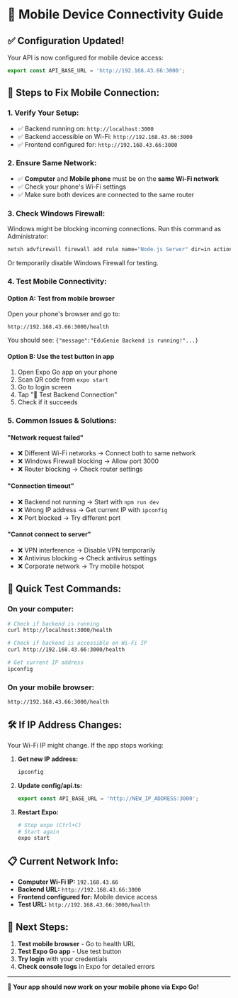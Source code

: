 # 📱 Mobile Device Connectivity Guide

## ✅ **Configuration Updated!**

Your API is now configured for mobile device access:
```typescript
export const API_BASE_URL = 'http://192.168.43.66:3000';
```

## 🔧 **Steps to Fix Mobile Connection:**

### 1. **Verify Your Setup:**
- ✅ Backend running on: `http://localhost:3000`
- ✅ Backend accessible on Wi-Fi: `http://192.168.43.66:3000`
- ✅ Frontend configured for: `http://192.168.43.66:3000`

### 2. **Ensure Same Network:**
- ✅ **Computer** and **Mobile phone** must be on the **same Wi-Fi network**
- ✅ Check your phone's Wi-Fi settings
- ✅ Make sure both devices are connected to the same router

### 3. **Check Windows Firewall:**
Windows might be blocking incoming connections. Run this command as Administrator:

```cmd
netsh advfirewall firewall add rule name="Node.js Server" dir=in action=allow protocol=TCP localport=3000
```

Or temporarily disable Windows Firewall for testing.

### 4. **Test Mobile Connectivity:**

#### Option A: Test from mobile browser
Open your phone's browser and go to:
```
http://192.168.43.66:3000/health
```
You should see: `{"message":"EduGenie Backend is running!"...}`

#### Option B: Use the test button in app
1. Open Expo Go app on your phone
2. Scan QR code from `expo start`
3. Go to login screen
4. Tap "🔧 Test Backend Connection"
5. Check if it succeeds

### 5. **Common Issues & Solutions:**

#### **"Network request failed"**
- ❌ Different Wi-Fi networks → Connect both to same network
- ❌ Windows Firewall blocking → Allow port 3000
- ❌ Router blocking → Check router settings

#### **"Connection timeout"**
- ❌ Backend not running → Start with `npm run dev`
- ❌ Wrong IP address → Get current IP with `ipconfig`
- ❌ Port blocked → Try different port

#### **"Cannot connect to server"**
- ❌ VPN interference → Disable VPN temporarily
- ❌ Antivirus blocking → Check antivirus settings
- ❌ Corporate network → Try mobile hotspot

## 🔄 **Quick Test Commands:**

### On your computer:
```bash
# Check if backend is running
curl http://localhost:3000/health

# Check if backend is accessible on Wi-Fi IP
curl http://192.168.43.66:3000/health

# Get current IP address
ipconfig
```

### On your mobile browser:
```
http://192.168.43.66:3000/health
```

## 🛠️ **If IP Address Changes:**

Your Wi-Fi IP might change. If the app stops working:

1. **Get new IP address:**
   ```cmd
   ipconfig
   ```

2. **Update config/api.ts:**
   ```typescript
   export const API_BASE_URL = 'http://NEW_IP_ADDRESS:3000';
   ```

3. **Restart Expo:**
   ```bash
   # Stop expo (Ctrl+C)
   # Start again
   expo start
   ```

## 📋 **Current Network Info:**

- **Computer Wi-Fi IP:** `192.168.43.66`
- **Backend URL:** `http://192.168.43.66:3000`
- **Frontend configured for:** Mobile device access
- **Test URL:** `http://192.168.43.66:3000/health`

## 🎯 **Next Steps:**

1. **Test mobile browser** - Go to health URL
2. **Test Expo Go app** - Use test button
3. **Try login** with your credentials
4. **Check console logs** in Expo for detailed errors

---

**🎉 Your app should now work on your mobile phone via Expo Go!**
